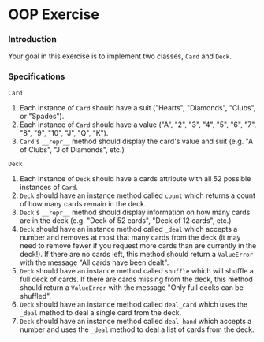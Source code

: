 # OOP Exercise

### Introduction

Your goal in this exercise is to implement two classes, `Card` and `Deck`. 

### Specifications

`Card`

1. Each instance of `Card` should have a suit ("Hearts", "Diamonds", "Clubs", or "Spades").
2. Each instance of `Card` should have a value ("A", "2", "3", "4", "5", "6", "7", "8", "9", "10", "J", "Q", "K").
3. `Card`'s `__repr__` method should display the card's value and suit (e.g. "A of Clubs", "J of Diamonds", etc.)

`Deck`

1. Each instance of `Deck` should have a cards attribute with all 52 possible instances of `Card`.
2. `Deck` should have an instance method called `count` which returns a count of how many cards remain in the deck.
3. `Deck`'s `__repr__` method should display information on how many cards are in the deck (e.g. "Deck of 52 cards", "Deck of 12 cards", etc.)
4. `Deck` should have an instance method called `_deal` which accepts a number and removes at most that many cards from the deck (it may need to remove fewer if you request more cards than are currently in the deck!). If there are no cards left, this method should return a `ValueError` with the message "All cards have been dealt".
5. `Deck` should have an instance method called `shuffle` which will shuffle a full deck of cards. If there are cards missing from the deck, this method should return a `ValueError` with the message "Only full decks can be shuffled".
6. `Deck` should have an instance method called `deal_card` which uses the `_deal` method to deal a single card from the deck.
7. `Deck` should have an instance method called `deal_hand` which accepts a number and uses the `_deal` method to deal a list of cards from the deck.